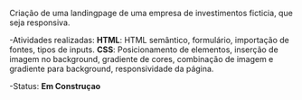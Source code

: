 Criação de uma landingpage de uma empresa de investimentos ficticia, que seja responsiva. 

-Atividades realizadas:
**HTML**: HTML semântico, formulário, importação de fontes, tipos de inputs.
**CSS**: Posicionamento de elementos, inserção de imagem no background, gradiente de cores, combinação de imagem e gradiente para background, responsividade da página.

-Status: **Em Construçao**

